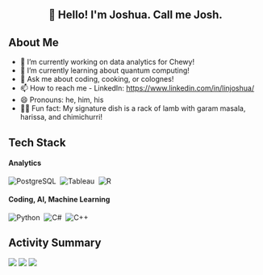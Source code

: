 <h2 align="center"><strong>👋 Hello! I'm Joshua. Call me Josh.</strong></h2>

## About Me
- 🔭 I’m currently working on data analytics for Chewy!
- 🌱 I’m currently learning about quantum computing!
- 💬 Ask me about coding, cooking, or colognes!
- 📫 How to reach me - LinkedIn: https://www.linkedin.com/in/linjoshua/
- 😄 Pronouns: he, him, his
- 👨‍🍳 Fun fact: My signature dish is a rack of lamb with garam masala, harissa, and chimichurri!

## Tech Stack

#### Analytics
![PostgreSQL](https://img.shields.io/badge/PostgreSQL-316192?style=for-the-badge&logo=postgresql&logoColor=white)&nbsp;
![Tableau](https://img.shields.io/badge/Tableau-E97627?style=for-the-badge&logo=Tableau&logoColor=white)&nbsp;
![R](https://img.shields.io/badge/R-276DC3?style=for-the-badge&logo=r&logoColor=white)&nbsp;

#### Coding, AI, Machine Learning
![Python](https://img.shields.io/badge/Python-3776AB?style=for-the-badge&logo=python&logoColor=white)&nbsp;
![C#](https://img.shields.io/badge/C%23-239120?style=for-the-badge&logo=c-sharp&logoColor=white)&nbsp;
![C++](https://img.shields.io/badge/C%2B%2B-00599C?style=for-the-badge&logo=c%2B%2B&logoColor=white)&nbsp;

## Activity Summary
![](http://github-profile-summary-cards.vercel.app/api/cards/profile-details?username=linjoshua882&theme=default)
![](http://github-profile-summary-cards.vercel.app/api/cards/most-commit-language?username=linjoshua882&theme=default)
![](http://github-profile-summary-cards.vercel.app/api/cards/repos-per-language?username=linjoshua882&theme=default)
